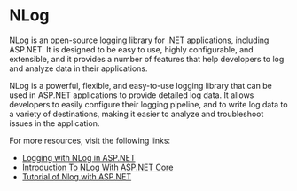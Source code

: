 # NLog

NLog is an open-source logging library for .NET applications, including ASP.NET. It is designed to be easy to use, highly configurable, and extensible, and it provides a number of features that help developers to log and analyze data in their applications.

NLog is a powerful, flexible, and easy-to-use logging library that can be used in ASP.NET applications to provide detailed log data. It allows developers to easily configure their logging pipeline, and to write log data to a variety of destinations, making it easier to analyze and troubleshoot issues in the application.

For more resources, visit the following links:

- [Logging with NLog in ASP.NET](https://codewithmukesh.com/blog/logging-with-nlog-in-aspnet-core/)
- [Introduction To NLog With ASP.NET Core](https://www.c-sharpcorner.com/article/introduction-to-nlog-with-asp-net-core2/)
- [Tutorial of Nlog with ASP.NET](https://www.youtube.com/watch?v=PnlxRmHg0lU)